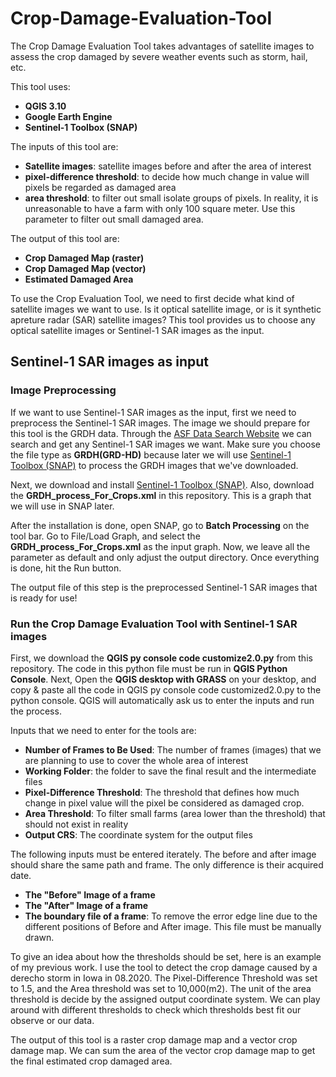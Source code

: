 # Crop-Damage-Evaluation-Tool
The Crop Damage Evaluation Tool takes advantages of satellite images to assess the crop damaged by severe weather events such as storm, hail, etc.

This tool uses:
* **QGIS 3.10**
* **Google Earth Engine**
* **Sentinel-1 Toolbox (SNAP)**

The inputs of this tool are:
* **Satellite images**: satellite images before and after the area of interest
* **pixel-difference threshold**: to decide how much change in value will pixels be regarded as damaged area
* **area threshold**: to filter out small isolate groups of pixels. In reality, it is unreasonable to have a farm with only 100 square meter. Use this parameter to filter out small damaged area.

The output of this tool are:
* **Crop Damaged Map (raster)**
* **Crop Damaged Map (vector)**
* **Estimated Damaged Area**



To use the Crop Evaluation Tool, we need to first decide what kind of satellite images we want to use. Is it optical satellite image, or is it synthetic apreture radar (SAR) satellite images? This tool provides us to choose any optical satellite images or Sentinel-1 SAR images as the input.

## Sentinel-1 SAR images as input

### Image Preprocessing
If we want to use Sentinel-1 SAR images as the input, first we need to preprocess the Sentinel-1 SAR images. The image we should prepare for this tool is the GRDH data. Through the [ASF Data Search Website](https://search.asf.alaska.edu/#/) we can search and get any Sentinel-1 SAR images we want. Make sure you choose the file type as **GRDH(GRD-HD)** because later we will use [Sentinel-1 Toolbox (SNAP)](http://step.esa.int/main/download/) to process the GRDH images that we've downloaded. 

Next, we download and install [Sentinel-1 Toolbox (SNAP)](http://step.esa.int/main/download/). Also, download the **GRDH_process_For_Crops.xml** in this repository. This is a graph that we will use in SNAP later.

After the installation is done, open SNAP, go to **Batch Processing** on the tool bar. Go to File/Load Graph, and select the **GRDH_process_For_Crops.xml** as the input graph. Now, we leave all the parameter as default and only adjust the output directory. Once everything is done, hit the Run button.

The output file of this step is the preprocessed Sentinel-1 SAR images that is ready for use!

### Run the Crop Damage Evaluation Tool with Sentinel-1 SAR images
First, we download the **QGIS py console code customize2.0.py** from this repository. The code in this python file must be run in **QGIS Python Console**. Next, Open the **QGIS desktop with GRASS** on your desktop, and copy & paste all the code in QGIS py console code customized2.0.py to the python console. QGIS will automatically ask us to enter the inputs and run the process. 

Inputs that we need to enter for the tools are:
* **Number of Frames to Be Used**: The number of frames (images) that we are planning to use to cover the whole area of interest
* **Working Folder**: the folder to save the final result and the intermediate files
* **Pixel-Difference Threshold**: The threshold that defines how much change in pixel value will the pixel be considered as damaged crop. 
* **Area Threshold**: To filter small farms (area lower than the threshold) that should not exist in reality
* **Output CRS**: The coordinate system for the output files

The following inputs must be entered iterately. The before and after image should share the same path and frame. The only difference is their acquired date.
* **The "Before" Image of a frame**
* **The "After" Image of a frame**
* **The boundary file of a frame**: To remove the error edge line due to the different positions of Before and After image. This file must be manually drawn.

To give an idea about how the thresholds should be set, here is an example of my previous work. I use the tool to detect the crop damage caused by a derecho storm in Iowa in 08.2020. The Pixel-Difference Threshold was set to 1.5, and the Area threshold was set to 10,000(m2). The unit of the area threshold is decide by the assigned output coordinate system. We can play around with different thresholds to check which thresholds best fit our observe or our data.

The output of this tool is a raster crop damage map and a vector crop damage map. We can sum the area of the vector crop damage map to get the final estimated crop damaged area. 



